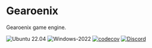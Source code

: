 # Gearoenix

Gearoenix game engine.

![Ubuntu 22.04  ](https://github.com/gearoenix/gearoenix/workflows/Ubuntu-22.04%20%20/badge.svg)
![Windows-2022  ](https://github.com/gearoenix/gearoenix/workflows/Windows-2022%20%20/badge.svg)
[![codecov](https://codecov.io/gh/gearoenix/gearoenix/branch/master/graph/badge.svg?token=48NJY46U15)](https://codecov.io/gh/gearoenix/gearoenix)
[![Discord](https://img.shields.io/discord/700169912605474856.svg?label=&logo=discord&logoColor=ffffff&color=7389D8&labelColor=6A7EC2)](https://discord.gg/uGs66W6AM3)